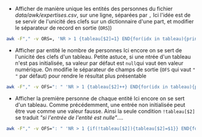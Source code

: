 - Afficher de manière unique les entités des personnes du fichier *data/awk/expertises.csv*, sur une ligne, séparées par `,`
Ici l'idée est de se servir de l'unicité des clefs sur un dictionnaire d'une part, et modifier le séparateur de record en sortie (`ORS`))

```bash
awk -F"," -v ORS=, 'NR > 1 {tableau[$2]=1} END{for(idx in tableau){print idx;}}' data/awk/expertises.csv
```

- Afficher par entité le nombre de personnes
Ici encore on se sert de l'unicité des clefs d'un tableau. Petite astuce, si une ntrée d'un tableau n'est pas initialisée, sa valeur par défaut est `null`qui vaut `0`en valeur numérique. On modifie le séparateur de champs de sortie (`OFS` qui vaut `" "` par défaut) pour rendre le résultat plus présentable 


```bash
awk -F"," -v OFS=": " 'NR > 1 {tableau[$2]++} END{for(idx in tableau){print idx, tableau[idx];}}' data/awk/expertises.csv
```

- Afficher la première personne de chaque entité
Ici encore on se sert d'un tableau. Comme précédemment, une entrée non initialisée peut être vue comme une valeur fausse. Ainsi la seule condition `!tableau[$2]` se traduit *"si l'entrée de l'entité est nulle"*....

```bash
awk -F"," -v OFS=": " 'NR > 1 {if(!tableau[$2]){tableau[$2]=$1}} END{for(idx in tableau){print idx, tableau[idx];}}' data/awk/expertises.csv
```